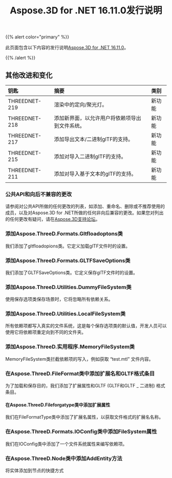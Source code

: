 ﻿---
title: Aspose.3D for .NET 16.11.0发行说明
type: docs
weight: 20
url: /zh/net/aspose-3d-for-net-16-11-0-release-notes/
---
{{% alert color="primary" %}} 

此页面包含以下内容的发行说明[Aspose.3D for .NET 16.11.0](https://www.nuget.org/packages/Aspose.3D/16.11.0)。

{{% /alert %}} 
## **其他改进和变化**

|**钥匙**|**摘要**|**类别**|
|:- |:- |:- |
|THREEDNET-219|渲染中的定向/聚光灯。|新功能|
|THREEDNET-218|添加新界面，以允许用户将依赖项导出到文件系统。|新功能|
|THREEDNET-217|添加导出文本/二进制glTF的支持。|新功能|
|THREEDNET-215|添加对导入二进制glTF的支持。|新功能|
|THREEDNET-211|添加对导入基于文本的glTF的支持。|新功能|
### **公共API和向后不兼容的更改**
请参阅对公共API所做的任何更改的列表，如添加、重命名、删除或不推荐使用的成员，以及对Aspose.3D for .NET所做的任何非向后兼容的更改。如果您对列出的任何更改有疑问，请在[Aspose.3D支持论坛](https://forum.aspose.com/c/3d/18)。
### **添加Aspose.ThreeD.Formats.Gltfloadoptons类**
我们添加了gltfloadopions类。它定义加载glTF文件时的设置。
### **添加Aspose.ThreeD.Formats.GLTFSaveOptions类**
我们添加了GLTFSaveOptions类。它定义保存glTF文件时的设置。
### **添加Aspose.ThreeD.Utilities.DummyFileSystem类**
使用保存选项类保存场景时，它将忽略所有依赖关系。
### **添加Aspose.ThreeD.Utilities.LocalFileSystem类**
所有依赖项都写入真实的文件系统，这是每个保存选项类的默认值，开发人员可以使用它将依赖项重定向到不同的文件夹。
### **添加Aspose.ThreeD.实用程序.MemoryFileSystem类**
MemoryFileSystem类拦截依赖项的写入，例如获取 “test.mtl” 文件内容。
### **在Aspose.ThreeD.FileFormat类中添加扩展名和GLTF格式条目**
为了加载和保存目的，我们添加了扩展属性和GLTF (GLTF和GLTF _ 二进制) 格式条目。
#### **在Aspose.ThreeD.Fileforgatype类中添加扩展属性**
我们在FileFormatType类中添加了扩展名属性，以获取文件格式的扩展名名称。
### **在Aspose.ThreeD.Formats.IOConfig类中添加FileSystem属性**
我们在IOConfig类中添加了一个文件系统属性来编写依赖项。
### **在Aspose.ThreeD.Node类中添加AddEntity方法**
将实体添加到节点的快捷方式

